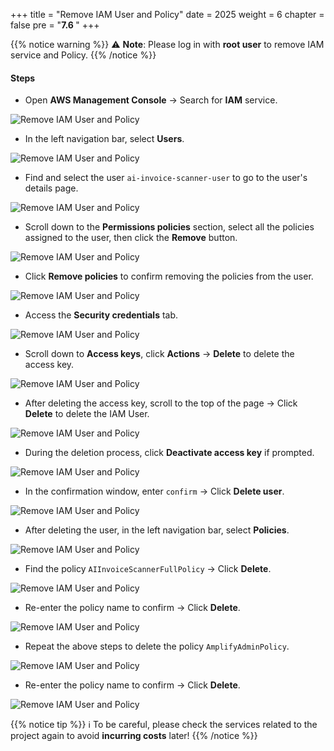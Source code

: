 +++
title = "Remove IAM User and Policy"
date = 2025
weight = 6
chapter = false
pre = "<b>7.6 </b>"
+++

{{% notice warning %}}
⚠️ **Note**: Please log in with **root user** to remove IAM service and Policy.
{{% /notice %}}

#### Steps

-   Open **AWS Management Console** → Search for **IAM** service.

![Remove IAM User and Policy](/images/7/7.6/Screenshot_1.png)

-   In the left navigation bar, select **Users**.

![Remove IAM User and Policy](/images/7/7.6/Screenshot_2.png)

-   Find and select the user `ai-invoice-scanner-user` to go to the user's details page.

![Remove IAM User and Policy](/images/7/7.6/Screenshot_3.png)

-   Scroll down to the **Permissions policies** section, select all the policies assigned to the user, then click the **Remove** button.

![Remove IAM User and Policy](/images/7/7.6/Screenshot_4.png)

-   Click **Remove policies** to confirm removing the policies from the user.

![Remove IAM User and Policy](/images/7/7.6/Screenshot_5.png)

-   Access the **Security credentials** tab.

![Remove IAM User and Policy](/images/7/7.6/Screenshot_6.png)

-   Scroll down to **Access keys**, click **Actions** → **Delete** to delete the access key.

![Remove IAM User and Policy](/images/7/7.6/Screenshot_7.png)

-   After deleting the access key, scroll to the top of the page → Click **Delete** to delete the IAM User.

![Remove IAM User and Policy](/images/7/7.6/Screenshot_8.png)

-   During the deletion process, click **Deactivate access key** if prompted.

![Remove IAM User and Policy](/images/7/7.6/Screenshot_9.png)

-   In the confirmation window, enter `confirm` → Click **Delete user**.

![Remove IAM User and Policy](/images/7/7.6/Screenshot_10.png)

-   After deleting the user, in the left navigation bar, select **Policies**.

![Remove IAM User and Policy](/images/7/7.6/Screenshot_11.png)

-   Find the policy `AIInvoiceScannerFullPolicy` → Click **Delete**.

![Remove IAM User and Policy](/images/7/7.6/Screenshot_12.png)

-   Re-enter the policy name to confirm → Click **Delete**.

![Remove IAM User and Policy](/images/7/7.6/Screenshot_13.png)

-   Repeat the above steps to delete the policy `AmplifyAdminPolicy`.

![Remove IAM User and Policy](/images/7/7.6/Screenshot_14.png)

-   Re-enter the policy name to confirm → Click **Delete**.

![Remove IAM User and Policy](/images/7/7.6/Screenshot_15.png)

{{% notice tip %}}
ℹ️ To be careful, please check the services related to the project again to avoid **incurring costs** later!
{{% /notice %}}
